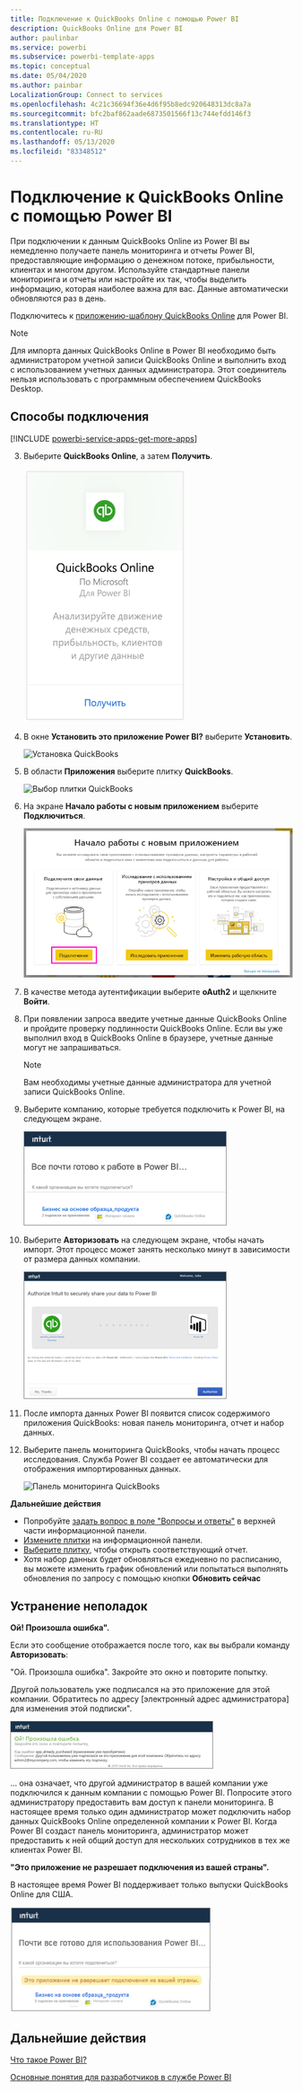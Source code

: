 ```yaml
---
title: Подключение к QuickBooks Online с помощью Power BI
description: QuickBooks Online для Power BI
author: paulinbar
ms.service: powerbi
ms.subservice: powerbi-template-apps
ms.topic: conceptual
ms.date: 05/04/2020
ms.author: painbar
LocalizationGroup: Connect to services
ms.openlocfilehash: 4c21c36694f36e4d6f95b8edc920648313dc8a7a
ms.sourcegitcommit: bfc2baf862aade6873501566f13c744efdd146f3
ms.translationtype: HT
ms.contentlocale: ru-RU
ms.lasthandoff: 05/13/2020
ms.locfileid: "83348512"
---
```

# <a name="connect-to-quickbooks-online-with-power-bi"></a>Подключение к QuickBooks Online с помощью Power BI
При подключении к данным QuickBooks Online из Power BI вы немедленно получаете панель мониторинга и отчеты Power BI, предоставляющие информацию о денежном потоке, прибыльности, клиентах и многом другом. Используйте стандартные панели мониторинга и отчеты или настройте их так, чтобы выделить информацию, которая наиболее важна для вас. Данные автоматически обновляются раз в день.

Подключитесь к [приложению-шаблону QuickBooks Online](https://dxt.powerbi.com/getdata/services/quickbooks-online) для Power BI.

>[!NOTE]
>Для импорта данных QuickBooks Online в Power BI необходимо быть администратором учетной записи QuickBooks Online и выполнить вход с использованием учетных данных администратора. Этот соединитель нельзя использовать с программным обеспечением QuickBooks Desktop. 

## <a name="how-to-connect"></a>Способы подключения

[!INCLUDE [powerbi-service-apps-get-more-apps](../includes/powerbi-service-apps-get-more-apps.md)]

3. Выберите **QuickBooks Online**, а затем **Получить**.
   
   ![Получение QuickBooks](media/service-connect-to-quickbooks-online/qbo.png)

4. В окне **Установить это приложение Power BI?** выберите **Установить**.

    ![Установка QuickBooks](media/service-connect-to-quickbooks-online/power-bi-install-quickbooks.png)

4. В области **Приложения** выберите плитку **QuickBooks**.

   ![Выбор плитки QuickBooks](media/service-connect-to-quickbooks-online/power-bi-quickbooks-tile.png)

6. На экране **Начало работы с новым приложением** выберите **Подключиться**.

    ![Начало работы с новым приложением](media/service-connect-to-zendesk/power-bi-new-app-connect-get-started.png)

4. В качестве метода аутентификации выберите **oAuth2** и щелкните **Войти**. 
5. При появлении запроса введите учетные данные QuickBooks Online и пройдите проверку подлинности QuickBooks Online. Если вы уже выполнил вход в QuickBooks Online в браузере, учетные данные могут не запрашиваться.
   >[!NOTE]
   >Вам необходимы учетные данные администратора для учетной записи QuickBooks Online.
6. Выберите компанию, которые требуется подключить к Power BI, на следующем экране.
   
   ![Почти готово в QuickBooks](media/service-connect-to-quickbooks-online/pbi_qbo_almost.png)

7. Выберите **Авторизовать** на следующем экране, чтобы начать импорт. Этот процесс может занять несколько минут в зависимости от размера данных компании. 
   
   ![Авторизация QuickBooks](media/service-connect-to-quickbooks-online/pbi_qbo_authorizesm.png)
   
8. После импорта данных Power BI появится список содержимого приложения QuickBooks: новая панель мониторинга, отчет и набор данных.
9. Выберите панель мониторинга QuickBooks, чтобы начать процесс исследования. Служба Power BI создает ее автоматически для отображения импортированных данных.

    ![Панель мониторинга QuickBooks](media/service-connect-to-quickbooks-online/power-bi-connect-quickbooks-sample.png)

**Дальнейшие действия**

* Попробуйте [задать вопрос в поле "Вопросы и ответы"](../consumer/end-user-q-and-a.md) в верхней части информационной панели.
* [Измените плитки](../create-reports/service-dashboard-edit-tile.md) на информационной панели.
* [Выберите плитку](../consumer/end-user-tiles.md), чтобы открыть соответствующий отчет.
* Хотя набор данных будет обновляться ежедневно по расписанию, вы можете изменить график обновлений или попытаться выполнять обновления по запросу с помощью кнопки **Обновить сейчас**

## <a name="troubleshooting"></a>Устранение неполадок
**Ой! Произошла ошибка".**

Если это сообщение отображается после того, как вы выбрали команду **Авторизовать**:

"Ой. Произошла ошибка". Закройте это окно и повторите попытку.

Другой пользователь уже подписался на это приложение для этой компании. Обратитесь по адресу [электронный адрес администратора] для изменения этой подписки".

![Ой! Произошла ошибка.](media/service-connect-to-quickbooks-online/pbi_qbo_oopssm.png)

... она означает, что другой администратор в вашей компании уже подключился к данным компании с помощью Power BI. Попросите этого администратору предоставить вам доступ к панели мониторинга. В настоящее время только один администратор может подключить набор данных QuickBooks Online определенной компании к Power BI. Когда Power BI создаст панель мониторинга, администратор может предоставить к ней общий доступ для нескольких сотрудников в тех же клиентах Power BI.

**"Это приложение не разрешает подключения из вашей страны".**

В настоящее время Power BI поддерживает только выпуски QuickBooks Online для США. 

![Это приложение не разрешает подключения из вашей страны.](media/service-connect-to-quickbooks-online/pbi_qbo_countrynotsupported.png)

## <a name="next-steps"></a>Дальнейшие действия
[Что такое Power BI?](../fundamentals/power-bi-overview.md)

[Основные понятия для разработчиков в службе Power BI](../fundamentals/service-basic-concepts.md)
